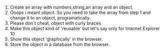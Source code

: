 1. Create an array with numbers,string,an array and an object.
2. Ooops i meant object. So you need to take the array from step 1 and change it to an object, programatically.
3. Please don´t cheat, object with curly braces.
4. Make this object kind of 'reusable' but let's say only for Internet Explorer 10
5. Show this object 'graphically' in the browser.
6. Store the object in a database from the browser.